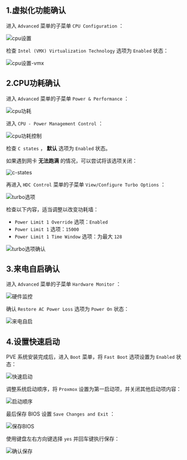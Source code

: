 ## 1.虚拟化功能确认

进入 `Advanced` 菜单的子菜单 `CPU Configuration` ：

![cpu设置](img/BIOS/bios_cpu.png)

检查 `Intel (VMX) Virtualization Technology` 选项为 `Enabled` 状态：

![cpu设置-vmx](img/BIOS/bios_cpu_vmx.png)


## 2.CPU功耗确认

进入 `Advanced` 菜单的子菜单 `Power & Performance` ：

![cpu功耗](img/BIOS/bios_power.png)

进入 `CPU - Power Management Control` ：

![cpu功耗控制](img/BIOS/bios_power_control.png)

检查 `C states` ， **默认** 选项为 `Enabled` 状态。  

如果遇到网卡 **无法跑满** 的情况，可以尝试将该选项关闭：

![c-states](img/BIOS/bios_c_states.png)

再进入 `HDC Control` 菜单的子菜单 `View/Configure Turbo Options` ：

![turbo选项](img/BIOS/bios_turbo_options.png)

检查以下内容，适当调整以改变功耗墙：
- `Power Limit 1 Override` 选项：`Enabled`
- `Power Limit 1` 选项：`15000`
- `Power Limit 1 Time Window` 选项：为最大 `128`

![turbo选项确认](img/BIOS/bios_turbo_max.png)


## 3.来电自启确认

进入 `Advanced` 菜单的子菜单 `Hardware Monitor` ：

![硬件监控](img/BIOS/bios_hardware_monitor.png)

确认 `Restore AC Power Loss` 选项为 `Power On` 状态：

![来电自启](img/BIOS/bios_hardware_ac.png)


## 4.设置快速启动

PVE 系统安装完成后，进入 `Boot` 菜单，将 `Fast Boot` 选项设置为 `Enabled` 状态：

![快速启动](img/BIOS/bios_fast_boot.png)

调整系统启动顺序，将 `Proxmox` 设置为第一启动项，并关闭其他启动项内容：

![启动顺序](img/BIOS/bios_boot_order.png)

最后保存 BIOS 设置 `Save Changes and Exit` ：

![保存BIOS](img/BIOS/bios_save.png)

使用键盘左右方向键选择 `yes` 并回车键执行保存：

![确认保存](img/BIOS/bios_save_yeahhhh.png)